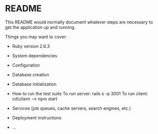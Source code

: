 # README

This README would normally document whatever steps are necessary to get the
application up and running.

Things you may want to cover:

* Ruby version 2.6.3

* System dependencies

* Configuration

* Database creation

* Database initialization

* How to run the test suite
To run server: rails s -p 3001
To run client: cd\client --> npm start

* Services (job queues, cache servers, search engines, etc.)

* Deployment instructions

* ...
